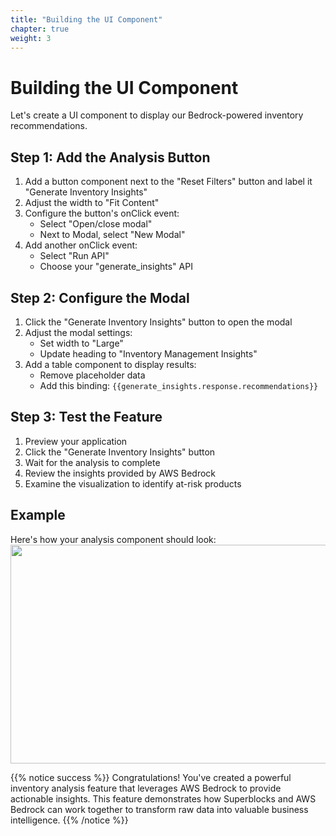 ```yaml
---
title: "Building the UI Component"
chapter: true
weight: 3
---
```


# Building the UI Component

Let's create a UI component to display our Bedrock-powered inventory recommendations.

## Step 1: Add the Analysis Button
1. Add a button component next to the "Reset Filters" button and label it "Generate Inventory Insights"
2. Adjust the width to "Fit Content"
3. Configure the button's onClick event:
   - Select "Open/close modal"
   - Next to Modal, select "New Modal"
4. Add another onClick event:
   - Select "Run API"
   - Choose your "generate_insights" API

## Step 2: Configure the Modal
1. Click the "Generate Inventory Insights" button to open the modal
2. Adjust the modal settings:
   - Set width to "Large"
   - Update heading to "Inventory Management Insights"
3. Add a table component to display results:
   - Remove placeholder data
   - Add this binding: `{{generate_insights.response.recommendations}}`

## Step 3: Test the Feature
1. Preview your application
2. Click the "Generate Inventory Insights" button
3. Wait for the analysis to complete
4. Review the insights provided by AWS Bedrock
5. Examine the visualization to identify at-risk products

## Example
Here's how your analysis component should look:
<br>
<img src="/images/inventory-analysis-feature.png" width="700" height="350" />

{{% notice success %}}
Congratulations! You've created a powerful inventory analysis feature that leverages AWS Bedrock to provide actionable insights. This feature demonstrates how Superblocks and AWS Bedrock can work together to transform raw data into valuable business intelligence.
{{% /notice %}}
